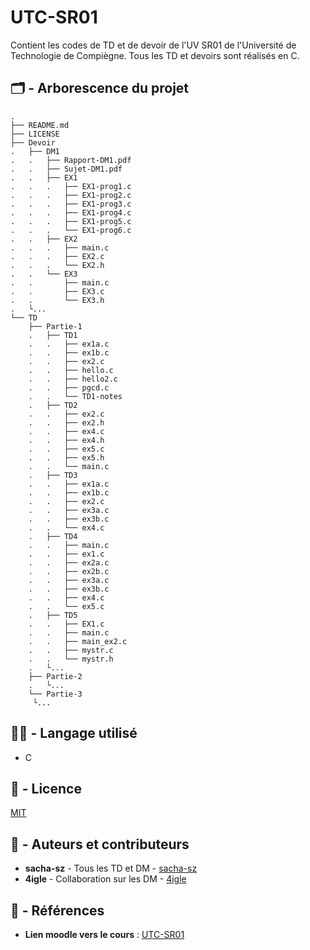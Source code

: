 # UTC-SR01

Contient les codes de TD et de devoir de l'UV SR01 de l'Université de Technologie de Compiègne. 
Tous les TD et devoirs sont réalisés en C.

## :card_index_dividers: - Arborescence du projet

```
.
├── README.md
├── LICENSE
├── Devoir
.   ├── DM1
.   .   ├── Rapport-DM1.pdf
.   .   ├── Sujet-DM1.pdf
.   .   ├── EX1
.   .   .   ├── EX1-prog1.c
.   .   .   ├── EX1-prog2.c
.   .   .   ├── EX1-prog3.c
.   .   .   ├── EX1-prog4.c
.   .   .   ├── EX1-prog5.c 
.   .   .   └── EX1-prog6.c
.   .   ├── EX2
.   .   .   ├── main.c
.   .   .   ├── EX2.c
.   .   .   └── EX2.h
.   .   └── EX3
.   .       ├── main.c
.   .       ├── EX3.c
.   .       └── EX3.h
.   └...
└── TD
    ├── Partie-1
    .   ├── TD1
    .   .   ├── ex1a.c
    .   .   ├── ex1b.c
    .   .   ├── ex2.c
    .   .   ├── hello.c
    .   .   ├── hello2.c
    .   .   ├── pgcd.c
    .   .   └── TD1-notes
    .   ├── TD2
    .   .   ├── ex2.c
    .   .   ├── ex2.h
    .   .   ├── ex4.c
    .   .   ├── ex4.h
    .   .   ├── ex5.c
    .   .   ├── ex5.h
    .   .   └── main.c
    .   ├── TD3
    .   .   ├── ex1a.c
    .   .   ├── ex1b.c
    .   .   ├── ex2.c
    .   .   ├── ex3a.c
    .   .   ├── ex3b.c
    .   .   └── ex4.c
    .   ├── TD4
    .   .   ├── main.c
    .   .   ├── ex1.c
    .   .   ├── ex2a.c
    .   .   ├── ex2b.c
    .   .   ├── ex3a.c
    .   .   ├── ex3b.c
    .   .   ├── ex4.c
    .   .   └── ex5.c
    .   ├── TD5
    .   .   ├── EX1.c
    .   .   ├── main.c
    .   .   ├── main_ex2.c
    .   .   ├── mystr.c
    .   .   └── mystr.h
    .   └...
    ├── Partie-2
    .   └...
    └── Partie-3
     └...
```
## :technologist: - Langage utilisé
- C

## :memo: - Licence

[MIT](LICENSE)

## :notebook_with_decorative_cover: - Auteurs et contributeurs

-   **sacha-sz** - Tous les TD et DM - [sacha-sz](https://github.com/sacha-sz/)
-  **4igle**  - Collaboration sur les DM - [4igle](https://github.com/4igle/)

## :bookmark_tabs: - Références
- **Lien moodle vers le cours** : [UTC-SR01](https://moodle.utc.fr/course/view.php?name=SR01)